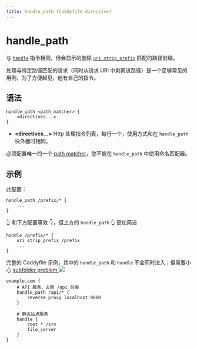 ```yaml
---
title: handle_path (Caddyfile directive)
---
```


<script>
window.$(function() {
	// Add a link to [<path_matcher>] as a special case for this directive.
	// The matcher text includes <> characters which are parsed as HTML,
	// so we must use text() to change the link text.
	window.$('pre.chroma .s:contains("<path_matcher>")')
		.map(function(k, item) {
			let text = item.innerText.replace(/</g, '&lt;').replace(/>/g, '&gt;');
			window.$(item)
				.html('<a href="/docs/caddyfile/matchers#path-matchers" style="color: inherit;" title="Matcher token">' + text + '</a>')
				.removeClass('s')
				.addClass('nd');
		});
});
</script>

# handle_path

与 [`handle`](handle) 指令相同，但会显示的删除 [`uri strip_prefix`](uri) 匹配的路径前缀。

处理与特定路径匹配的请求（同时从请求 URI 中剥离该路径）是一个足够常见的用例，为了方便起见，他有自己的指令。

<h2 id="syntax">
	语法
</h2>

```caddy-d
handle_path <path_matcher> {
	<directives...>
}
```

- **<directives...>** Http 处理指令列表，每行一个，使用方式和在 `handle_path` 块外面时相同。

必须配置唯一的一个 [path matcher](/docs/caddyfile/matchers#path-matchers)，您不能在 `handle_path` 中使用命名匹配器。

<h2 id="examples">
	示例
</h2>

此配置：

```caddy-d
handle_path /prefix/* {
	...
}
```

👆 和下方配置等效 👇，但上方的 `handle_path` 👆 更加简洁

```caddy-d
handle /prefix/* {
	uri strip_prefix /prefix
	...
}
```

完整的 Caddyfile 示例，其中的 `handle_path` 和 `handle` 不会同时进入；但需要小心 [subfolder problem <img src="/old/resources/images/external-link.svg" class="external-link">](https://caddy.community/t/the-subfolder-problem-or-why-cant-i-reverse-proxy-my-app-into-a-subfolder/8575)

```caddy
example.com {
	# API 服务，去除 /api 前缀
	handle_path /api/* {
		reverse_proxy localhost:9000
	}

	# 静态站点服务
	handle {
		root * /srv
		file_server
	}
}
```
